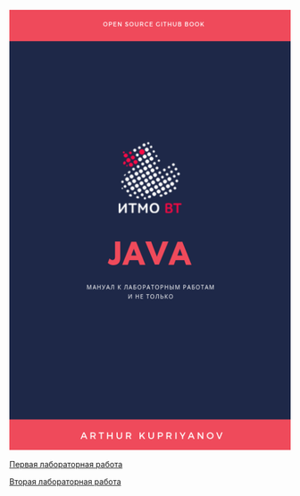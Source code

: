 ![](assets/img/book-title.png)



[Первая лабораторная работа](lab-1-JVM-byte-code.md)

[Вторая лабораторная работа](lab-2-oop.md)

